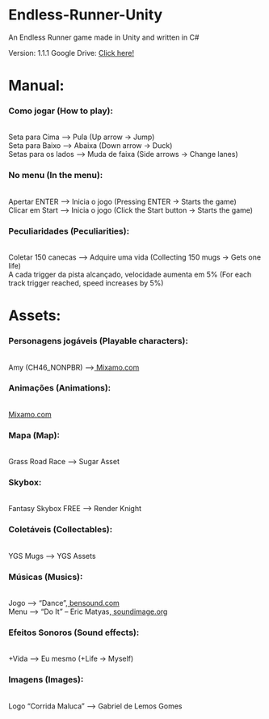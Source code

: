 # Endless-Runner-Unity
An Endless Runner game made in Unity and written in C#

Version: 1.1.1
Google Drive: <a href="https://drive.google.com/file/d/1GEVstobnQJjDyUYkIH_653mBEKeTIyQK/view?usp=sharing">Click here!</a>

<h1>Manual:</h1>
<h3>Como jogar (How to play):</h3><br>
	Seta para Cima –> Pula (Up arrow -> Jump)<br>
	Seta para Baixo –> Abaixa (Down arrow -> Duck)<br>
	Setas para os lados –> Muda de faixa (Side arrows -> Change lanes) <br>
<h3>No menu (In the menu):</h3><br> 
		Apertar ENTER –> Inicia o jogo (Pressing ENTER -> Starts the game)<br>
		Clicar em Start –> Inicia o jogo (Click the Start button -> Starts the game)<br>
<h3>Peculiaridades (Peculiarities):</h3><br>
	Coletar 150 canecas –> Adquire uma vida (Collecting 150 mugs -> Gets one life)<br>
	A cada trigger da pista alcançado, velocidade aumenta em 5% (For each track trigger reached, speed increases by 5%)<br>

<h1>Assets:</h1> 
<h3>Personagens jogáveis (Playable characters):</h3> <br>
	Amy (CH46_NONPBR) –><a href="https://www.mixamo.com/#/"> Mixamo.com</a><br>
<h3>Animações (Animations):</h3><br>
	<a href="https://www.mixamo.com/#/">Mixamo.com</a><br>
<h3>Mapa (Map):</h3><br>
	Grass Road Race –> Sugar Asset<br>
<h3>Skybox:</h3><br>
	Fantasy Skybox FREE –> Render Knight<br>
<h3>Coletáveis (Collectables):</h3><br>
	YGS Mugs –> YGS Assets<br>
<h3>Músicas (Musics):</h3><br>
	Jogo –> “Dance”,<a href="https://www.bensound.com"> bensound.com</a><br>
	Menu –> “Do It” – Eric Matyas,<a href="https://soundimage.org"> soundimage.org</a><br>
<h3>Efeitos Sonoros (Sound effects):</h3> <br>
	+Vida –> Eu mesmo (+Life -> Myself)<br>
<h3>Imagens (Images):</h3><br>
	Logo “Corrida Maluca” –> Gabriel de Lemos Gomes <br>
